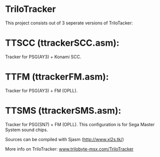 TriloTracker
============

This project consists out of 3 seperate versions of TriloTacker:

TTSCC (ttrackerSCC.asm):
============================
Tracker for PSG(AY3) + Konami SCC. 

TTFM (ttrackerFM.asm):
============================
Tracker for PSG(AY3) + FM (OPLL). 

TTSMS (ttrackerSMS.asm):
============================
Tracker for PSG(SN7) + FM (OPLL). This configuration is for Sega Master System sound chips. 


Sources can be compiled with Sjasm (http://www.xl2s.tk/)

More info on TriloTracker: www.trilobyte-msx.com/TriloTracker
